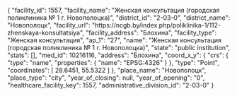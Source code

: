 {
    "facility_id": 1557,
    "facility_name": "Женская консультация (городская поликлиника № 1 г. Новополоцка)",
    "district_id": "2-03-0",
    "district_name": "Новополоцк",
    "facility_url": "https:\/\/ncgb.by\/index.php\/poliklinika-1\/112-zhenskaya-konsultatsiya",
    "facility_address": "Блохина",
    "facility_type": "Женская консультация",
    "ap_1": "27",
    "name": "Женская консультация (городская поликлиника № 1 г. Новополоцка)",
    "state": "public institution",
    "stats": [],
    "med_id": 10216116,
    "address": "Блохина",
    "coord_x_y": {
        "crs": {
            "type": "name",
            "properties": {
                "name": "EPSG:4326"
            }
        },
        "type": "Point",
        "coordinates": [
            28.6451,
            55.5322
        ]
    },
    "place_name": "Новополоцк",
    "place_type": "city",
    "year_of_closing": null,
    "year_of_opening": "0",
    "healthcare_facility_key": 1557,
    "administrative_division_id": "2-03-0"
}